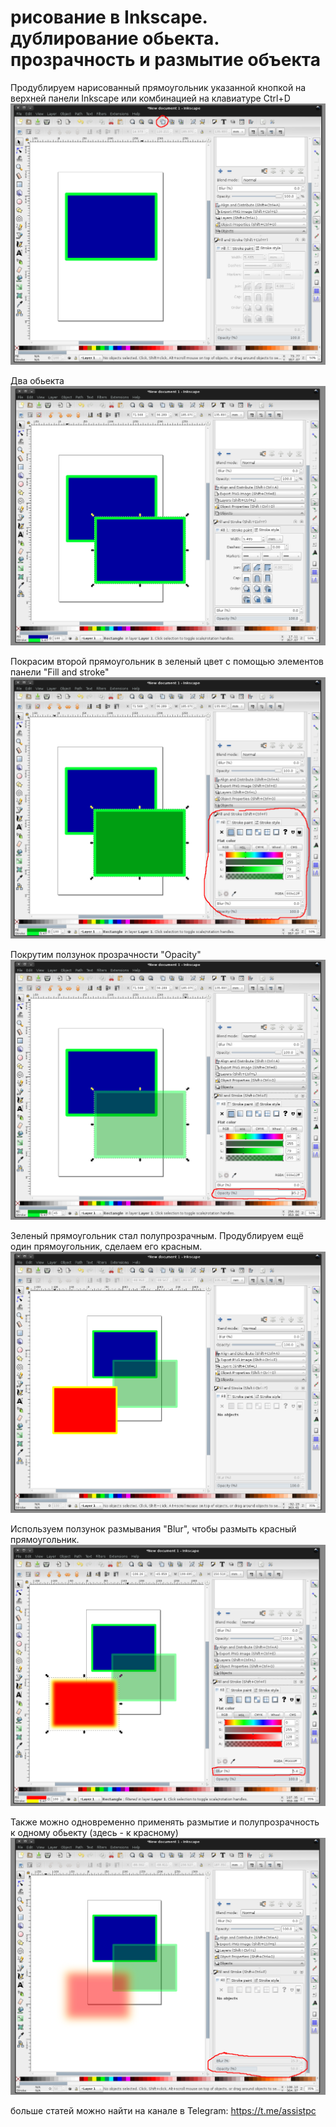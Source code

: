 # рисование в Inkscape. дублирование обьекта. прозрачность и размытие объекта
  
  
Продублируем нарисованный прямоугольник указанной кнопкой на верхней панели Inkscape или комбинацией на клавиатуре Ctrl+D  
![img](data/1.png)
  
  
Два обьекта  
![img](data/2.png)
  
  
Покрасим второй прямоугольник в зеленый цвет с помощью элементов панели "Fill and stroke"  
![img](data/3.png)
  
  
Покрутим ползунок прозрачности "Opacity"  
![img](data/4.png)
  
  
Зеленый прямоугольник стал полупрозрачным. Продублируем ещё один прямоугольник, сделаем его красным.  
![img](data/5.png)
  
  
Используем ползунок размывания "Blur", чтобы размыть красный прямоугольник.  
![img](data/6.png)
  
  
Также можно одновременно применять размытие и полупрозрачность к одному обьекту (здесь - к красному)  
![img](data/7.png)
  
  
больше статей можно найти на канале в Telegram: https://t.me/assistpc  
